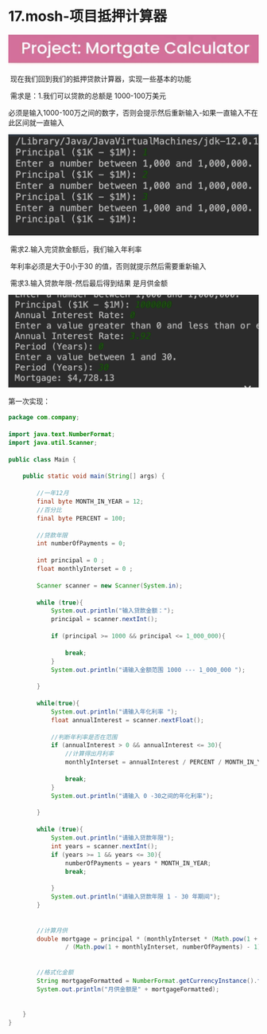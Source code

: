 # 17.mosh-项目抵押计算器

![image-20220328221412053](../../../.vuepress/public/images/image-20220328221412053.png)

​		现在我们回到我们的抵押贷款计算器，实现一些基本的功能

​		需求是：1.我们可以贷款的总额是 1000-100万美元

​		必须是输入1000-100万之间的数字，否则会提示然后重新输入-如果一直输入不在此区间就一直输入

![image-20220328221739453](../../../.vuepress/public/images/image-20220328221739453.png)



​	需求2.输入完贷款金额后，我们输入年利率

​		年利率必须是大于0小于30 的值，否则就提示然后需要重新输入

​	需求3.输入贷款年限-然后最后得到结果 是月供金额

![image-20220328222138642](../../../.vuepress/public/images/image-20220328222138642.png)



第一次实现：

```java
package com.company;

import java.text.NumberFormat;
import java.util.Scanner;

public class Main {

    public static void main(String[] args) {

        //一年12月
        final byte MONTH_IN_YEAR = 12;
        //百分比
        final byte PERCENT = 100;

        //贷款年限
        int numberOfPayments = 0;

        int principal = 0 ;
        float monthlyInterset = 0 ;

        Scanner scanner = new Scanner(System.in);

        while (true){
            System.out.println("输入贷款金额：");
            principal = scanner.nextInt();

            if (principal >= 1000 && principal <= 1_000_000){

                break;
            }
            System.out.println("请输入金额范围 1000 --- 1_000_000 ");

        }

        while(true){
            System.out.println("请输入年化利率 ");
            float annualInterest = scanner.nextFloat();

            //判断年利率是否在范围
            if (annualInterest > 0 && annualInterest <= 30){
                //计算得出月利率
                monthlyInterset = annualInterest / PERCENT / MONTH_IN_YEAR;

                break;
            }
            System.out.println("请输入 0 -30之间的年化利率");

        }

        while (true){
            System.out.println("请输入贷款年限");
            int years = scanner.nextInt();
            if (years >= 1 && years <= 30){
                numberOfPayments = years * MONTH_IN_YEAR;
                break;

            }
            System.out.println("请输入贷款年限 1 - 30 年期间");
        }


        //计算月供
        double mortgage = principal * (monthlyInterset * (Math.pow(1 + monthlyInterset, numberOfPayments)))
                / (Math.pow(1 + monthlyInterset, numberOfPayments) - 1);


        //格式化金额
        String mortgageFormatted = NumberFormat.getCurrencyInstance().format(mortgage);
        System.out.println("月供金额是" + mortgageFormatted);


    }
}

```





















































​	



